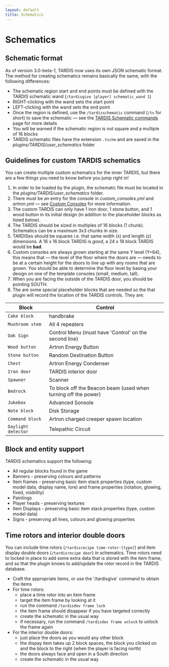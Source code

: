 ```yaml
---
layout: default
title: Schematics
---
```


# Schematics

## Schematic format

As of version 3.0-beta-1, TARDIS now uses its own JSON schematic format. The method for creating schematics remains
basically the same, with the following differences:

- The schematic region start and end points must be defined with the TARDIS schematic
  wand (`/tardisgive [player] schematic_wand 1`)
- RIGHT-clicking with the wand sets the start point
- LEFT-clicking with the wand sets the end point
- Once the region is defined, use the `/tardisschematic` command (`/ts` for short) to save the schematic — see
  the [TARDIS Schematic commands](schematic-commands.html) page for more details
- You will be warned if the schematic region is not square and a multiple of 16 blocks
- TARDIS schematic files have the extension `.tschm` and are saved in the _plugins/TARDIS/user\_schematics_ folder

## Guidelines for custom TARDIS schematics

You can create multiple custom schematics for the inner TARDIS, but there are a few things you need to know before you
jump
right in!

1. In order to be loaded by the plugin, the schematic file must be located in the _plugins/TARDIS/user\_schematics_
   folder.
2. There must be an entry for the console in _custom_consoles.yml_ and _artron.yml_ — see
   [Custom Consoles](custom_consoles.html) for more information.
3. The custom TARDIS can only have 1 iron door, 1 stone button, and 1 wood button in its initial design (in addition to
   the placeholder blocks as listed below).
4. The TARDIS should be sized in multiples of 16 blocks (1 chunk). Schematics can be a maximum 3x3 chunks in size.
5. TARDISes should be squares i.e. that same width (x) and length (z) dimensions. A 16 x 16 block TARDIS is _good_, a 24
   x 18 block TARDIS would be **bad**.
6. Custom consoles are always grown starting at the same Y level (Y=64), this means that — the level of the floor where
   the doors are — needs to be at a certain height for the doors to line up with any rooms that are grown. You should be
   able to determine the floor level by basing your design on one of the template consoles (small, medium, tall).
7. When you are facing the outside of the TARDIS door, you should be pointing SOUTH.
8. The are some special placeholder blocks that are needed so the that plugin will record the location of the TARDIS
   controls. They are:

| Block               | Control                                                        |
|---------------------|----------------------------------------------------------------|
| `Cake block`        | handbrake                                                      |
| `Mushroom stem`     | All 4 repeaters                                                |
| `Oak Sign`          | Control Menu (must have 'Control' on the second line)          |
| `Wood button`       | Artron Energy Button                                           |
| `Stone button`      | Random Destination Button                                      |
| `Chest`             | Artron Energy Condenser                                        |
| `Iron door`         | TARDIS interior door                                           |
| `Spawner`           | Scanner                                                        |
| `Bedrock`           | To block off the Beacon beam (used when turning off the power) |
| `Jukebox`           | Advanced Sonsole                                               |
| `Note block`        | Disk Storage                                                   |
| `Command block`     | Artron charged creeper spawn location                          |
| `Daylight detector` | Telepathic Circuit                                             |

## Block and entity support

TARDIS schematics support the following:

* All regular blocks found in the game
* Banners - preserving colours and patterns
* Item frames - preserving basic item stack properties (type, custom model data, display name, lore) and frame properties (rotation, glowing, fixed, visibility)
* Paintings
* Player heads - preserving textures
* Item Displays - preserving basic item stack properties (type, custom model data)
* Signs - preserving all lines, colours and glowing properties

## Time rotors and interior double doors

You can include time rotors (`/tardisrecipe time-rotor-[type]`) and item display double doors (`/tardisrecipe door`) in schematics.
Time rotors need to locked in place to add some extra data that is stored with the item frame, 
and so that the plugin knows to add/update the rotor record in the TARDIS database.

* Craft the appropriate items, or use the '/tardisgive` command to obtain the items
* For time rotors:
   - place a time rotor into an item frame
   - target the item frame by looking at it
   - run the command `/tardisdev frame lock`
   - the item frame should disappear if you have targeted correctly
   - create the schematic in the usual way
   - if necessary, run the command `/tardisdev frame unlock` to unlock the frame again
* For the interior double doors:
   - just place the doors as you would any other block
   - the dispay item takes up 2 block spaces, the block you clicked on and the block to the right (when the player is facing north) 
   - the doors always face and open in a South direction
   - create the schematic in the usual way